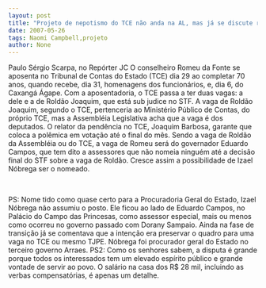 ```yaml
---
layout: post
title: "Projeto de nepotismo do TCE não anda na AL, mas já se discute rotatividade de indicações políticas"
date: 2007-05-26
tags: Naomi Campbell,projeto
author: None
---
```

Paulo S&eacute;rgio Scarpa, no Rep&oacute;rter JC
O conselheiro Romeu da Fonte se aposenta no Tribunal de Contas do Estado (TCE) dia 29 ao completar 70 anos, quando recebe, dia 31, homenagens dos funcion&aacute;rios, e, dia 6, do Caxang&aacute; &Aacute;gape. Com a aposentadoria, o TCE passa a ter duas vagas: a dele e a de Rold&atilde;o Joaquim, que est&aacute; sub judice no STF. A vaga de Rold&atilde;o Joaquim, segundo o TCE, pertenceria ao Minist&eacute;rio P&uacute;blico de Contas, do pr&oacute;prio TCE, mas a Assembl&eacute;ia Legislativa acha que a vaga &eacute; dos deputados. O relator da pend&ecirc;ncia no TCE, Joaquim Barbosa, garante que coloca a pol&ecirc;mica em vota&ccedil;&atilde;o at&eacute; o final do m&ecirc;s. Sendo a vaga de Rold&atilde;o da Assembl&eacute;ia ou do TCE, a vaga de Romeu ser&aacute; do governador Eduardo Campos, que tem dito a assessores que n&atilde;o nomeia ningu&eacute;m at&eacute; a decis&atilde;o final do STF sobre a vaga de Rold&atilde;o. Cresce assim a possibilidade de Izael N&oacute;brega ser o nomeado.

&nbsp;

PS: Nome tido como quase certo para a Procuradoria Geral do Estado, Izael N&oacute;brega n&atilde;o assumiu o posto. Ele ficou ao lado de Eduardo Campos, no Pal&aacute;cio do Campo das Princesas, como assessor especial, mais ou menos como ocorreu no governo passado com Dorany Sampaio. Ainda na fase de transi&ccedil;&atilde;o j&aacute; se comentava que a inten&ccedil;&atilde;o era preservar o quadro para uma vaga no TCE ou mesmo TJPE. N&oacute;brega foi procurador geral do Estado no terceiro governo Arraes.
PS2: Como os senhores sabem, a disputa &eacute; grande porque todos os interessados tem um elevado esp&iacute;rito p&uacute;blico e grande vontade de servir ao povo. O sal&aacute;rio na casa dos R$ 28 mil, incluindo as verbas compensat&oacute;rias, &eacute; apenas um detalhe. 
